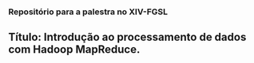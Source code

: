 ### Repositório para a palestra no XIV-FGSL
## Título: Introdução ao processamento de dados com Hadoop MapReduce.
